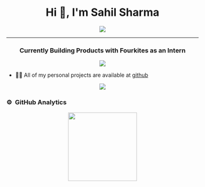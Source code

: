 <h1 align="center">Hi 👋, I'm Sahil Sharma</h1>
<div align="center">
  <img src="https://i.imgur.com/YvtfOnT.gif" align="center" allowFullScreen>
</div>
<hr>
<h3 align="center">Currently Building Products with Fourkites as an Intern</h3>


<p align="center">
  <img src="https://komarev.com/ghpvc/?username=sahil2311sharma&color=blueviolet&style=flat">
</p>


- 👨‍💻 All of my personal projects are available at [github](https://github.com/sahil2311sharma?tab=repositories)




<p align="center">
  <img src="https://komarev.com/ghpvc/?username=sahil-sharma-fk&color=blueviolet&style=flat">
</p>




### ⚙️ &nbsp;GitHub Analytics

<p align="center">
<a href="https://github.com/sahil-sharma-fk">
  <img height="180em" src="https://github-readme-stats-eight-theta.vercel.app/api?username=sahil-sharma-fk&show_icons=true&theme=algolia&include_all_commits=true&count_private=true"/>
</a>
</p>
